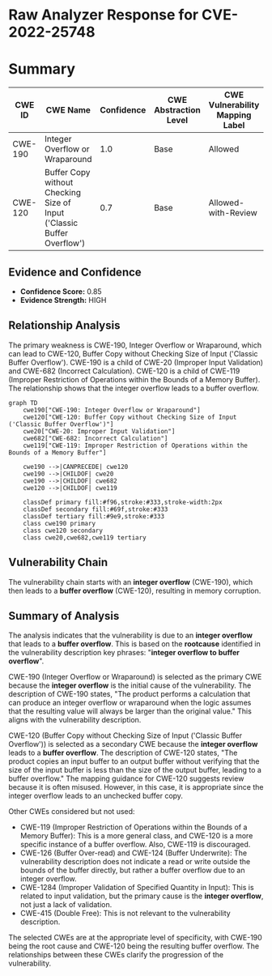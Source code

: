 # Raw Analyzer Response for CVE-2022-25748

# Summary
| CWE ID | CWE Name | Confidence | CWE Abstraction Level | CWE Vulnerability Mapping Label | CWE-Vulnerability Mapping Notes |
|---|---|---|---|---|---|
| CWE-190 | Integer Overflow or Wraparound | 1.0 | Base | Allowed | Primary CWE |
| CWE-120 | Buffer Copy without Checking Size of Input ('Classic Buffer Overflow') | 0.7 | Base | Allowed-with-Review | Secondary CWE |

## Evidence and Confidence

*   **Confidence Score:** 0.85
*   **Evidence Strength:** HIGH

## Relationship Analysis
The primary weakness is CWE-190, Integer Overflow or Wraparound, which can lead to CWE-120, Buffer Copy without Checking Size of Input ('Classic Buffer Overflow'). CWE-190 is a child of CWE-20 (Improper Input Validation) and CWE-682 (Incorrect Calculation). CWE-120 is a child of CWE-119 (Improper Restriction of Operations within the Bounds of a Memory Buffer). The relationship shows that the integer overflow leads to a buffer overflow.

```mermaid
graph TD
    cwe190["CWE-190: Integer Overflow or Wraparound"]
    cwe120["CWE-120: Buffer Copy without Checking Size of Input ('Classic Buffer Overflow')"]
    cwe20["CWE-20: Improper Input Validation"]
    cwe682["CWE-682: Incorrect Calculation"]
    cwe119["CWE-119: Improper Restriction of Operations within the Bounds of a Memory Buffer"]
    
    cwe190 -->|CANPRECEDE| cwe120
    cwe190 -->|CHILDOF| cwe20
    cwe190 -->|CHILDOF| cwe682
    cwe120 -->|CHILDOF| cwe119
    
    classDef primary fill:#f96,stroke:#333,stroke-width:2px
    classDef secondary fill:#69f,stroke:#333
    classDef tertiary fill:#9e9,stroke:#333
    class cwe190 primary
    class cwe120 secondary
    class cwe20,cwe682,cwe119 tertiary
```

## Vulnerability Chain
The vulnerability chain starts with an **integer overflow** (CWE-190), which then leads to a **buffer overflow** (CWE-120), resulting in memory corruption.

## Summary of Analysis
The analysis indicates that the vulnerability is due to an **integer overflow** that leads to a **buffer overflow**. This is based on the **rootcause** identified in the vulnerability description key phrases: "**integer overflow to buffer overflow**".

CWE-190 (Integer Overflow or Wraparound) is selected as the primary CWE because the **integer overflow** is the initial cause of the vulnerability. The description of CWE-190 states, "The product performs a calculation that can produce an integer overflow or wraparound when the logic assumes that the resulting value will always be larger than the original value." This aligns with the vulnerability description.

CWE-120 (Buffer Copy without Checking Size of Input ('Classic Buffer Overflow')) is selected as a secondary CWE because the **integer overflow** leads to a **buffer overflow**. The description of CWE-120 states, "The product copies an input buffer to an output buffer without verifying that the size of the input buffer is less than the size of the output buffer, leading to a buffer overflow." The mapping guidance for CWE-120 suggests review because it is often misused. However, in this case, it is appropriate since the integer overflow leads to an unchecked buffer copy.

Other CWEs considered but not used:

*   CWE-119 (Improper Restriction of Operations within the Bounds of a Memory Buffer): This is a more general class, and CWE-120 is a more specific instance of a buffer overflow. Also, CWE-119 is discouraged.
*   CWE-126 (Buffer Over-read) and CWE-124 (Buffer Underwrite): The vulnerability description does not indicate a read or write outside the bounds of the buffer directly, but rather a buffer overflow due to an integer overflow.
*   CWE-1284 (Improper Validation of Specified Quantity in Input): This is related to input validation, but the primary cause is the **integer overflow**, not just a lack of validation.
*   CWE-415 (Double Free): This is not relevant to the vulnerability description.

The selected CWEs are at the appropriate level of specificity, with CWE-190 being the root cause and CWE-120 being the resulting buffer overflow. The relationships between these CWEs clarify the progression of the vulnerability.